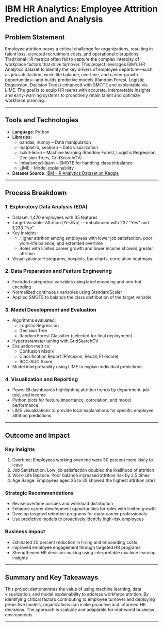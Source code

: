 # IBM HR Analytics: Employee Attrition Prediction and Analysis

## Problem Statement

Employee attrition poses a critical challenge for organizations, resulting in talent loss, elevated recruitment costs, and operational disruptions. Traditional HR metrics often fail to capture the complex interplay of workplace factors that drive turnover. This project leverages IBM’s HR Analytics dataset to identify the key drivers of employee departure—such as job satisfaction, work–life balance, overtime, and career growth opportunities—and builds predictive models (Random Forest, Logistic Regression, Decision Trees) enhanced with SMOTE and explainable via LIME. The goal is to equip HR teams with accurate, interpretable insights and early-warning systems to proactively retain talent and optimize workforce planning.

---

## Tools and Technologies

- **Language**: Python  
- **Libraries**:  
  - pandas, numpy – Data manipulation  
  - matplotlib, seaborn – Data visualization  
  - scikit-learn – Machine learning (Random Forest, Logistic Regression, Decision Trees, GridSearchCV)  
  - imbalanced-learn – SMOTE for handling class imbalance  
  - LIME – Model explainability   
- **Dataset Source**: [IBM HR Analytics Dataset on Kaggle](https://www.kaggle.com/datasets/pavansubhasht/ibm-hr-analytics-attrition-dataset)

---

## Process Breakdown

### 1. Exploratory Data Analysis (EDA)

- Dataset: 1,470 employees with 35 features  
- Target Variable: Attrition (Yes/No) — imbalanced with 237 "Yes" and 1,233 "No"  
- Key Insights:  
  - Higher attrition among employees with lower job satisfaction, poor work-life balance, and extended overtime  
  - Roles with limited career growth and lower income showed greater attrition  
- Visualizations: Histograms, boxplots, bar charts, correlation heatmaps

### 2. Data Preparation and Feature Engineering

- Encoded categorical variables using label encoding and one-hot encoding  
- Normalized continuous variables using StandardScaler  
- Applied SMOTE to balance the class distribution of the target variable  

### 3. Model Development and Evaluation

- Algorithms evaluated:  
  - Logistic Regression  
  - Decision Tree  
  - Random Forest Classifier (selected for final deployment)  
- Hyperparameter tuning with GridSearchCV  
- Evaluation metrics:  
  - Confusion Matrix  
  - Classification Report (Precision, Recall, F1-Score)  
  - ROC-AUC Score  
- Model interpretability using LIME to explain individual predictions  

### 4. Visualization and Reporting

- Power BI dashboards highlighting attrition trends by department, job role, and income  
- Python plots for feature importance, correlation, and model performance  
- LIME visualizations to provide local explanations for specific employee attrition predictions  

---

## Outcome and Impact

### Key Insights

1. Overtime: Employees working overtime were 30 percent more likely to leave  
2. Job Satisfaction: Low job satisfaction doubled the likelihood of attrition  
3. Work-Life Balance: Poor balance increased attrition risk by 2.5 times  
4. Age Range: Employees aged 25 to 35 showed the highest attrition rates  

### Strategic Recommendations

- Revise overtime policies and workload distribution  
- Enhance career development opportunities for roles with limited growth  
- Develop targeted retention programs for early-career professionals  
- Use predictive models to proactively identify high-risk employees  

### Business Impact

- Estimated 20 percent reduction in hiring and onboarding costs  
- Improved employee engagement through targeted HR programs  
- Strengthened HR decision-making using interpretable machine learning insights  

---

## Summary and Key Takeaways

This project demonstrates the value of using machine learning, data visualization, and model explainability to address workforce attrition. By identifying critical factors contributing to employee turnover and deploying predictive models, organizations can make proactive and informed HR decisions. The approach is scalable and adaptable for real-world business environments.

---

